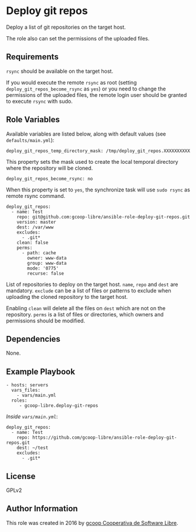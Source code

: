 Deploy git repos
================

Deploy a list of git repositories on the target host.

The role also can set the permissions of the uploaded files.

Requirements
------------

`rsync` should be available on the target host.

If you would execute the remote `rsync` as root (setting `deploy_git_repos_become_rsync` as `yes`) or you need to change the permissions of the uploaded files, the remote login user should be granted to execute `rsync` with sudo.

Role Variables
--------------

Available variables are listed below, along with default values (see `defaults/main.yml`):

    deploy_git_repos_temp_directory_mask: /tmp/deploy_git_repos.XXXXXXXXXX

This property sets the mask used to create the local temporal directory where the repository will be cloned.

    deploy_git_repos_become_rsync: no

When this property is set to `yes`, the synchronize task will use `sudo rsync` as remote rsync command.

    deploy_git_repos:
      - name: Test
        repo: git@github.com:gcoop-libre/ansible-role-deploy-git-repos.git
        version: master
        dest: /var/www
        excludes:
          - .git*
        clean: false
        perms:
          - path: cache
            owner: www-data
            group: www-data
            mode: '0775'
            recurse: false

List of repositories to deploy on the target host. `name`, `repo` and `dest` are mandatory. `exclude` can be a list of files or patterns to exclude when uploading the cloned repository to the target host.

Enabling `clean` will delete all the files on `dest` which are not on the repository. `perms` is a list of files or directories, which owners and permissions should be modified.

Dependencies
------------

None.

Example Playbook
----------------

    - hosts: servers
      vars_files:
        - vars/main.yml
      roles:
         - gcoop-libre.deploy-git-repos

*Inside `vars/main.yml`*:

    deploy_git_repos:
      - name: Test
        repo: https://github.com/gcoop-libre/ansible-role-deploy-git-repos.git
        dest: ~/test
        excludes:
          - .git*

License
-------

GPLv2

Author Information
------------------

This role was created in 2016 by [gcoop Cooperativa de Software Libre](http://gcoop.coop).

